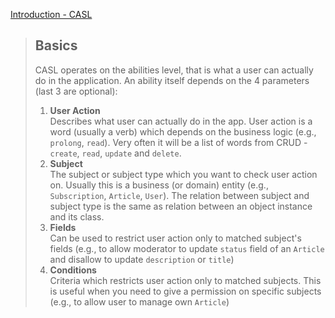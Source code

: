 [Introduction - CASL](https://casl.js.org/v5/en/guide/intro#basics=)

> ## Basics
>
> CASL operates on the abilities level, that is what a user can actually do in the application. An ability itself depends on the 4 parameters (last 3 are optional):
>
> 1.  **User Action**  
>     Describes what user can actually do in the app. User action is a word (usually a verb) which depends on the business logic (e.g., `prolong`, `read`). Very often it will be a list of words from CRUD - `create`, `read`, `update` and `delete`.
> 2.  **Subject**  
>     The subject or subject type which you want to check user action on. Usually this is a business (or domain) entity (e.g., `Subscription`, `Article`, `User`). The relation between subject and subject type is the same as relation between an object instance and its class.
> 3.  **Fields**  
>     Can be used to restrict user action only to matched subject's fields (e.g., to allow moderator to update `status` field of an `Article` and disallow to update `description` or `title`)
> 4.  **Conditions**  
>     Criteria which restricts user action only to matched subjects. This is useful when you need to give a permission on specific subjects (e.g., to allow user to manage own `Article`)
